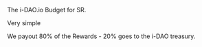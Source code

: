 The i-DAO.io Budget for SR.

Very simple

We payout 80% of the Rewards - 20% goes to the i-DAO treasury.
